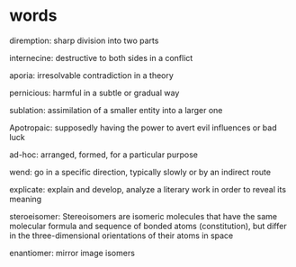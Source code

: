# words

diremption: sharp division into two parts

internecine: destructive to both sides in a conflict

aporia: irresolvable contradiction in a theory

pernicious: harmful in a subtle or gradual way

sublation: assimilation of a smaller entity into a larger one

Apotropaic: supposedly having the power to avert evil influences or bad luck

ad-hoc: arranged, formed, for a particular purpose

wend: go in a specific direction, typically slowly or by an indirect route

explicate: explain and develop, analyze a literary work in order to reveal its meaning

steroeisomer: Stereoisomers are isomeric molecules that have the same molecular formula and sequence of bonded atoms (constitution), but differ in the three-dimensional orientations of their atoms in space

enantiomer: mirror image isomers
